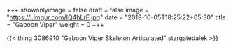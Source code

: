 +++
showonlyimage = false
draft = false
image = "https://i.imgur.com/IQ4hLrF.jpg"
date = "2019-10-05T18:25:22+05:30"
title = "Gaboon Viper"
weight = 0
+++

<!--more-->

{{< thing 3086910 "Gaboon Viper Skeleton Articulated" stargatedalek >}}